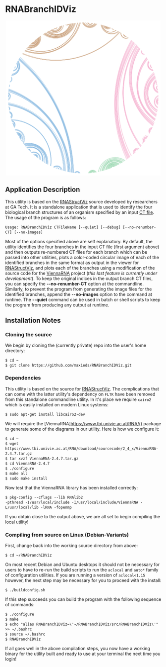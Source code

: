 # RNABranchIDViz

<center>
<img src="https://github.com/maxieds/RNABranchIDViz/blob/master/images/d.16.e.E.cuniculi_nop-RNAStructViz.png" width="500" />
</center>

## Application Description

This utility is based on the [RNAStructViz](https://github.com/gtDMMB/RNAStructViz) source developed by 
researchers at GA Tech. It is a standalone application that is used to identify the four biological 
branch structures of an organism specified by an input 
[CT file](https://rna.urmc.rochester.edu/Text/File_Formats.html#CT). 
The usage of the program is as follows: 
```
Usage: RNABranchIDViz CTFileName [--quiet] [--debug] [--no-renumber-CT] [--no-images]
```
Most of the options specified above are self explanatory. By default, the utility identifies the four 
branches in the input CT file (first argument above) and then outputs re-numbered CT files for each 
branch which can be passed into other utilities, plots a color-coded circular image of each of the 
identified branches in the same format as output in the viewer for 
[RNAStructViz](https://github.com/gtDMMB/RNAStructViz), and plots each of the branches using a modification of 
the source code for the [ViennaRNA](https://www.tbi.univie.ac.at/RNA/) project (*this last feature is currently 
under development*). To keep the original indices in the output branch CT files, you can specify the 
**--no-renumber-CT** option at the commandline. Similarly, to prevent the program from generating the image files 
for the identified branches, append the **--no-images** option to the command at runtime. The 
**--quiet** command can be used in batch or shell scripts to keep the program from producing any output at runtime. 

## Installation Notes

### Cloning the source

We begin by cloning the (currently private) repo into the user's home directory:
```
$ cd ~
$ git clone https://github.com/maxieds/RNABranchIDViz.git
```

### Dependencies 

This utility is based on the source for [RNAStructViz](https://github.com/gtDMMB/RNAStructViz). 
The complications that can come with the latter utility's dependency on ``FLTK`` have been 
removed from this standalone commandline utility. In it's place we require ``cairo2`` which is 
easily installed on modern Linux systems:
```
$ sudo apt-get install libcairo2-dev
``` 
We will require the [ViennaRNA]https://www.tbi.univie.ac.at/RNA/() package to generate some of the diagrams in our utility. 
Here is how we configure it:
```
$ cd ~
$ wget https://www.tbi.univie.ac.at/RNA/download/sourcecode/2_4_x/ViennaRNA-2.4.7.tar.gz
$ tar xvzf ViennaRNA-2.4.7.tar.gz
$ cd ViennaRNA-2.4.7
$ ./configure
$ make all
$ sudo make install
```
Now test that the ViennaRNA library has been installed correctly:
```
$ pkg-config --cflags --lib RNAlib2
-pthread -I/usr/local/include -I/usr/local/include/ViennaRNA -L/usr/local/lib -lRNA -fopenmp
```
If you obtain close to the output above, we are all set to begin compiling the local utility!

### Compiling from source on Linux (Debian-Variants)

First, change back into the working source directory from above:
```
$ cd ~/RNABranchIDViz
```
On most recent Debian and Ubuntu desktops it should not be necessary for users to have to 
re-run the build scripts to run the ``aclocal`` and ``auto*`` family of configuration 
utilities. If you are running a version of ``aclocal<1.15`` however, the next step may be 
necessary for you to proceed with the install:
```
$ ./buildconfig.sh
```
If this step succeeds you can build the program with the following sequence of commands:
```
$ ./configure
$ make
$ echo "alias RNABranchIDViz=\'~/RNABranchIDViz/src/RNABranchIDViz\'" >> ~/.bashrc
$ source ~/.bashrc
$ RNABranchIDViz
``` 
If all goes well in the above compilation steps, you now have a working binary for the 
utility built and ready to use at your terminal the next time you login!
